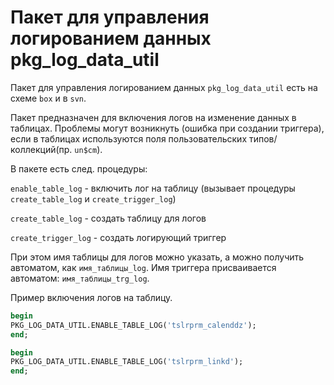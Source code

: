 # Пакет для управления логированием данных pkg\_log\_data\_util

Пакет для управления логированием данных `pkg_log_data_util` есть на схеме `box`  и в `svn`.

Пакет предназначен для включения логов на изменение данных в таблицах. Проблемы могут возникнуть \(ошибка при создании триггера\), если в таблицах используются поля пользовательских типов/коллекций\(пр. `un$cm`\).

В пакете есть след. процедуры:

`enable_table_log` - включить лог на таблицу \(вызывает процедуры `create_table_log` и `create_trigger_log`\)

`create_table_log` - создать таблицу для логов

`create_trigger_log` - создать логирующий триггер 

При этом имя таблицы для логов можно указать, а можно получить автоматом, как `имя_таблицы_log`. Имя триггера присваивается автоматом: `имя_таблицы_trg_log`.

Пример включения логов на таблицу.

```sql
begin
PKG_LOG_DATA_UTIL.ENABLE_TABLE_LOG('tslrprm_calenddz');
end;

begin
PKG_LOG_DATA_UTIL.ENABLE_TABLE_LOG('tslrprm_linkd');
end;
```



